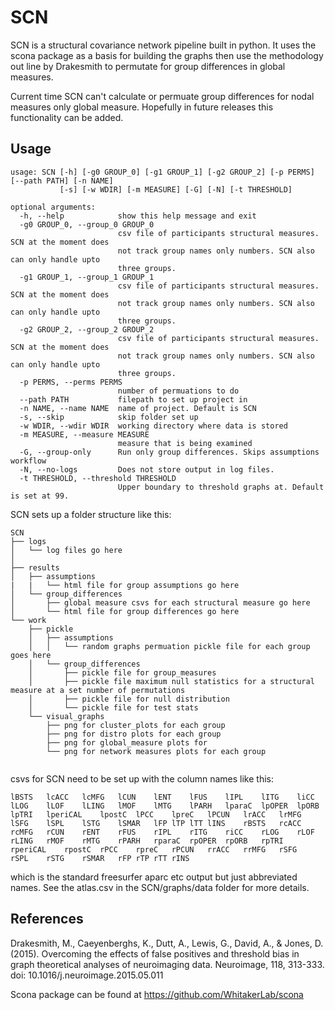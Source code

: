 # SCN

SCN is a structural covariance network pipeline built in python. It uses the scona package as a basis for building the graphs then use the methodology out line by Drakesmith to permutate for group differences in global measures. 

Current time SCN can't calculate or permuate group differences for nodal measures only global measure. Hopefully in future releases this functionality can be added.

## Usage

```
usage: SCN [-h] [-g0 GROUP_0] [-g1 GROUP_1] [-g2 GROUP_2] [-p PERMS] [--path PATH] [-n NAME]
           [-s] [-w WDIR] [-m MEASURE] [-G] [-N] [-t THRESHOLD]

optional arguments:
  -h, --help            show this help message and exit
  -g0 GROUP_0, --group_0 GROUP_0
                        csv file of participants structural measures. SCN at the moment does
                        not track group names only numbers. SCN also can only handle upto
                        three groups.
  -g1 GROUP_1, --group_1 GROUP_1
                        csv file of participants structural measures. SCN at the moment does
                        not track group names only numbers. SCN also can only handle upto
                        three groups.
  -g2 GROUP_2, --group_2 GROUP_2
                        csv file of participants structural measures. SCN at the moment does
                        not track group names only numbers. SCN also can only handle upto
                        three groups.
  -p PERMS, --perms PERMS
                        number of permuations to do
  --path PATH           filepath to set up project in
  -n NAME, --name NAME  name of project. Default is SCN
  -s, --skip            skip folder set up
  -w WDIR, --wdir WDIR  working directory where data is stored
  -m MEASURE, --measure MEASURE
                        measure that is being examined
  -G, --group-only      Run only group differences. Skips assumptions workflow
  -N, --no-logs         Does not store output in log files.
  -t THRESHOLD, --threshold THRESHOLD
                        Upper boundary to threshold graphs at. Default is set at 99.
```

SCN sets up a folder structure like this:

```
SCN
├── logs
│   └── log files go here
│   
├── results
│   ├── assumptions
|   |   └── html file for group assumptions go here      
│   └── group_differences
│       ├── global measure csvs for each structural measure go here
│       └── html file for group differences go here 
└── work
    ├── pickle
    │   ├── assumptions
    │   │   └── random graphs permuation pickle file for each group goes here
    │   └── group_differences
    │       ├── pickle file for group_measures
    │       ├── pickle file maximum null statistics for a structural measure at a set number of permutations
    │       ├── pickle file for null distribution 
    │       └── pickle file for test stats 
    └── visual_graphs
        ├── png for cluster_plots for each group
        ├── png for distro plots for each group 
        ├── png for global_measure plots for
        └── png for network measures plots for each group


```

csvs for SCN need to be set up with the column names like this:
```
lBSTS	lcACC	lcMFG	lCUN	lENT	lFUS	lIPL	lITG	liCC	lLOG	lLOF	lLING	lMOF	lMTG	lPARH	lparaC	lpOPER	lpORB	lpTRI	lperiCAL	lpostC	lPCC	lpreC	lPCUN	lrACC	lrMFG	lSFG	lSPL	lSTG	lSMAR	lFP	lTP	lTT	lINS	rBSTS	rcACC	rcMFG	rCUN	rENT	rFUS	rIPL	rITG	riCC	rLOG	rLOF	rLING	rMOF	rMTG	rPARH	rparaC	rpOPER	rpORB	rpTRI	rperiCAL	rpostC	rPCC	rpreC	rPCUN	rrACC	rrMFG	rSFG	rSPL	rSTG	rSMAR	rFP	rTP	rTT	rINS
```

which is the standard freesurfer aparc etc output but just abbreviated names. See the atlas.csv in the SCN/graphs/data folder for more details.

## References

Drakesmith, M., Caeyenberghs, K., Dutt, A., Lewis, G., David, A., & Jones, D. (2015). Overcoming the effects of false positives and threshold bias in graph theoretical analyses of neuroimaging data. Neuroimage, 118, 313-333. doi: 10.1016/j.neuroimage.2015.05.011

Scona package can be found at https://github.com/WhitakerLab/scona